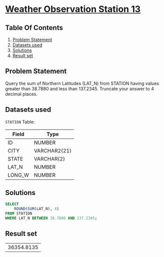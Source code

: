 # [Weather Observation Station 13](https://www.hackerrank.com/challenges/weather-observation-station-13/)

## Table Of Contents
1. [Problem Statement]()
2. [Datasets used]()
3. [Solutions]()
4. [Result set]()

## Problem Statement

Query the sum of Northern Latitudes (LAT_N) from STATION having values greater than 38.7880 and less than 137.2345. Truncate your answer to 4 decimal places.

## Datasets used

```STATION``` Table:

| Field  | Type         |
| ------ | ------------ |
| ID     | NUMBER       |
| CITY   | VARCHAR2(21) |
| STATE  | VARCHAR(2)   |
| LAT_N  | NUMBER       |
| LONG_W | NUMBER       |

## Solutions

```sql
SELECT 
    ROUND(SUM(LAT_N), 4)
FROM STATION
WHERE LAT_N BETWEEN 38.7880 AND 137.2345;
```

## Result set

|            |
| ---------- |
| 36354.8135 |